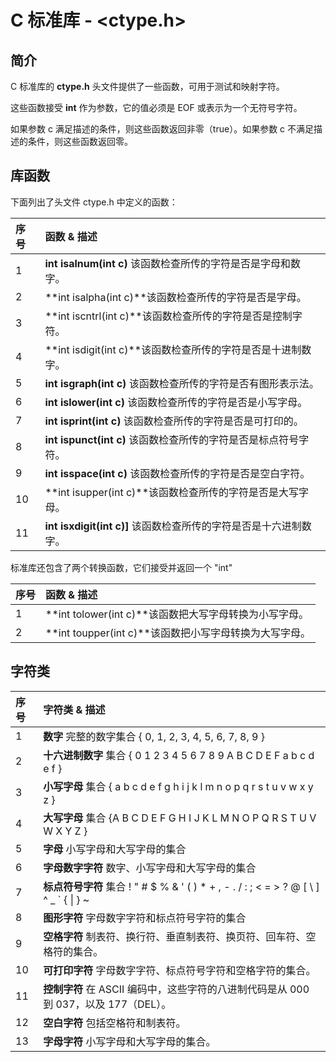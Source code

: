 # C 标准库 - <ctype.h>

## 简介

C 标准库的 **ctype.h** 头文件提供了一些函数，可用于测试和映射字符。

这些函数接受 **int** 作为参数，它的值必须是 EOF 或表示为一个无符号字符。

如果参数 c 满足描述的条件，则这些函数返回非零（true）。如果参数 c 不满足描述的条件，则这些函数返回零。

## 库函数

下面列出了头文件 ctype.h 中定义的函数：

| 序号 | 函数 & 描述                                                  |
| :--- | :----------------------------------------------------------- |
| 1    | **int isalnum(int c)** 该函数检查所传的字符是否是字母和数字。 |
| 2    | **int isalpha(int c)**该函数检查所传的字符是否是字母。       |
| 3    | **int iscntrl(int c)**该函数检查所传的字符是否是控制字符。   |
| 4    | **int isdigit(int c)**该函数检查所传的字符是否是十进制数字。 |
| 5    | **int isgraph(int c)** 该函数检查所传的字符是否有图形表示法。 |
| 6    | **int islower(int c)** 该函数检查所传的字符是否是小写字母。 |
| 7    | **int isprint(int c)** 该函数检查所传的字符是否是可打印的。 |
| 8    | **int ispunct(int c)** 该函数检查所传的字符是否是标点符号字符。 |
| 9    | **int isspace(int c)** 该函数检查所传的字符是否是空白字符。 |
| 10   | **int isupper(int c)**该函数检查所传的字符是否是大写字母。 |
| 11   | **int isxdigit(int c)]** 该函数检查所传的字符是否是十六进制数字。 |



标准库还包含了两个转换函数，它们接受并返回一个 "int"

| 序号 | 函数 & 描述                                                  |
| :--- | :----------------------------------------------------------- |
| 1    | **int tolower(int c)**该函数把大写字母转换为小写字母。 |
| 2    | **int toupper(int c)**该函数把小写字母转换为大写字母。 |



## 字符类

| 序号 | 字符类 & 描述                                                |
| :--- | :----------------------------------------------------------- |
| 1    | **数字** 完整的数字集合 { 0, 1, 2, 3, 4, 5, 6, 7, 8, 9 }     |
| 2    | **十六进制数字** 集合 { 0 1 2 3 4 5 6 7 8 9 A B C D E F a b c d e f } |
| 3    | **小写字母** 集合 { a b c d e f g h i j k l m n o p q r s t u v w x y z } |
| 4    | **大写字母** 集合 {A B C D E F G H I J K L M N O P Q R S T U V W X Y Z } |
| 5    | **字母** 小写字母和大写字母的集合                            |
| 6    | **字母数字字符** 数字、小写字母和大写字母的集合              |
| 7    | **标点符号字符** 集合 ! " # $ % & ' ( ) * + , - . / : ; < = > ? @ [ \ ] ^ _ ` { \| } ~ |
| 8    | **图形字符** 字母数字字符和标点符号字符的集合                |
| 9    | **空格字符** 制表符、换行符、垂直制表符、换页符、回车符、空格符的集合。 |
| 10   | **可打印字符** 字母数字字符、标点符号字符和空格字符的集合。  |
| 11   | **控制字符** 在 ASCII 编码中，这些字符的八进制代码是从 000 到 037，以及 177（DEL）。 |
| 12   | **空白字符** 包括空格符和制表符。                            |
| 13   | **字母字符** 小写字母和大写字母的集合。                      |